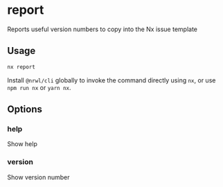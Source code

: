 # report

Reports useful version numbers to copy into the Nx issue template

## Usage

```bash
nx report
```

Install `@nrwl/cli` globally to invoke the command directly using `nx`, or use `npm run nx` or `yarn nx`.

## Options

### help

Show help

### version

Show version number
